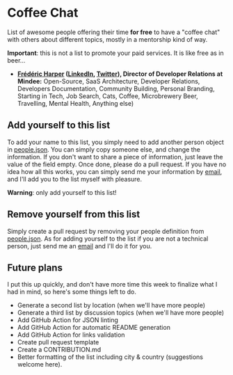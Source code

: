 # Coffee Chat

List of awesome people offering their time **for free** to have a "coffee chat" with others about different topics, mostly in a mentorship kind of way.

**Important**: this is not a list to promote your paid services. It is like free as in beer...

- **[Frédéric Harper](https://calendly.com/fharper/coffee) ([LinkedIn](https://www.linkedin.com/in/fredericharper), [Twitter](https://twitter.com/fharper)), Director of Developer Relations at Mindee:** Open-Source, SaaS Architecture, Developer Relations, Developers Documentation, Community Building, Personal Branding, Starting in Tech, Job Search, Cats, Coffee, Microbrewery Beer, Travelling, Mental Health, Anything else)

## Add yourself to this list

To add your name to this list, you simply need to add another person object in [people.json](people.json). You can simply copy someone else, and change the information. If you don't want to share a piece of information, just leave the value of the field empty. Once done, please do a pull request. If you have no idea how all this works, you can simply send me your information by [email](mailto:hi@fred.dev), and I'll add you to the list myself with pleasure.

**Warning**: only add yourself to this list!

## Remove yourself from this list

Simply create a pull request by removing your people definition from [people.json](people.json). As for adding yourself to the list if you are not a technical person, just send me an [email](mailto:hi@fred.dev) and I'll do it for you.

## Future plans

I put this up quickly, and don't have more time this week to finalize what I had in mind, so here's some things left to do.

- Generate a second list by location (when we'll have more people)
- Generate a third list by discussion topics (when we'll have more people)
- Add GitHub Action for JSON linting
- Add GitHub Action for automatic README generation
- Add GitHub Action for links validation
- Create pull request template
- Create a CONTRIBUTION.md
- Better formatting of the list including city & country (suggestions welcome here).
